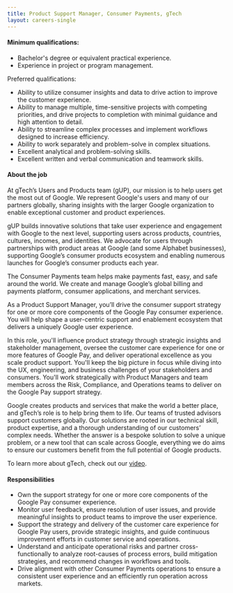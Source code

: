 ```yaml
---
title: Product Support Manager, Consumer Payments, gTech
layout: careers-single
---
```


#### Minimum qualifications:

- Bachelor's degree or equivalent practical experience.
- Experience in project or program management.

Preferred qualifications:

- Ability to utilize consumer insights and data to drive action to improve the customer experience.
- Ability to manage multiple, time-sensitive projects with competing priorities, and drive projects to completion with minimal guidance and high attention to detail.
- Ability to streamline complex processes and implement workflows designed to increase efficiency.
- Ability to work separately and problem-solve in complex situations.
- Excellent analytical and problem-solving skills.
- Excellent written and verbal communication and teamwork skills.

#### About the job

At gTech’s Users and Products team (gUP), our mission is to help users get the most out of Google. We represent Google's users and many of our partners globally, sharing insights with the larger Google organization to enable exceptional customer and product experiences.

gUP builds innovative solutions that take user experience and engagement with Google to the next level, supporting users across products, countries, cultures, incomes, and identities. We advocate for users through partnerships with product areas at Google (and some Alphabet businesses), supporting Google’s consumer products ecosystem and enabling numerous launches for Google’s consumer products each year.

The Consumer Payments team helps make payments fast, easy, and safe around the world. We create and manage Google’s global billing and payments platform, consumer applications, and merchant services.

As a Product Support Manager, you’ll drive the consumer support strategy for one or more core components of the Google Pay consumer experience. You will help shape a user-centric support and enablement ecosystem that delivers a uniquely Google user experience.

In this role, you'll influence product strategy through strategic insights and stakeholder management, oversee the customer care experience for one or more features of Google Pay, and deliver operational excellence as you scale product support. You'll keep the big picture in focus while diving into the UX, engineering, and business challenges of your stakeholders and consumers. You'll work strategically with Product Managers and team members across the Risk, Compliance, and Operations teams to deliver on the Google Pay support strategy.

Google creates products and services that make the world a better place, and gTech’s role is to help bring them to life. Our teams of trusted advisors support customers globally. Our solutions are rooted in our technical skill, product expertise, and a thorough understanding of our customers’ complex needs. Whether the answer is a bespoke solution to solve a unique problem, or a new tool that can scale across Google, everything we do aims to ensure our customers benefit from the full potential of Google products.

To learn more about gTech, check out our [video](https://www.youtube.com/watch?v=HcjR6ZngQcw).

#### Responsibilities

- Own the support strategy for one or more core components of the Google Pay consumer experience.
- Monitor user feedback, ensure resolution of user issues, and provide meaningful insights to product teams to improve the user experience.
- Support the strategy and delivery of the customer care experience for Google Pay users, provide strategic insights, and guide continuous improvement efforts in customer service and operations.
- Understand and anticipate operational risks and partner cross-functionally to analyze root-causes of process errors, build mitigation strategies, and recommend changes in workflows and tools.
- Drive alignment with other Consumer Payments operations to ensure a consistent user experience and an efficiently run operation across markets.
